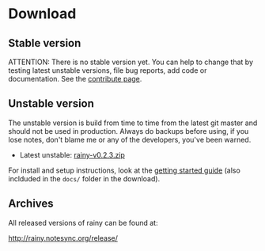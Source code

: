 Download
========

Stable version
--------------

ATTENTION: There is no stable version yet. You can help to change that by testing latest unstable versions, file bug reports, add code or documentation. See the [contribute page](CONTRIBUTE.md).

Unstable version
--------------

The unstable version is build from time to time from the latest git master and should not be used in production. Always do backups before using, if you lose notes, don't blame me or any of the developers, you've been warned.

* Latest unstable: [rainy-v0.2.3.zip][dl-unstable]

  [dl-unstable]: http://rainy.notesync.org/release/rainy-0.2.3.zip

For install and setup instructions, look at the [getting started guide](GETTING_STARTED.md) (also inclduded in the `docs/` folder in the download).

Archives
--------

All released versions of rainy can be found at:

<http://rainy.notesync.org/release/>

